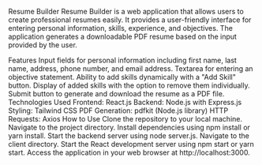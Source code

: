 Resume Builder
Resume Builder is a web application that allows users to create professional resumes easily. It provides a user-friendly interface for entering personal information, skills, experience, and objectives. The application generates a downloadable PDF resume based on the input provided by the user.

Features
Input fields for personal information including first name, last name, address, phone number, and email address.
Textarea for entering an objective statement.
Ability to add skills dynamically with a "Add Skill" button.
Display of added skills with the option to remove them individually.
Submit button to generate and download the resume as a PDF file.
Technologies Used
Frontend: React.js
Backend: Node.js with Express.js
Styling: Tailwind CSS
PDF Generation: pdfkit (Node.js library)
HTTP Requests: Axios
How to Use
Clone the repository to your local machine.
Navigate to the project directory.
Install dependencies using npm install or yarn install.
Start the backend server using node server.js.
Navigate to the client directory.
Start the React development server using npm start or yarn start.
Access the application in your web browser at http://localhost:3000.

